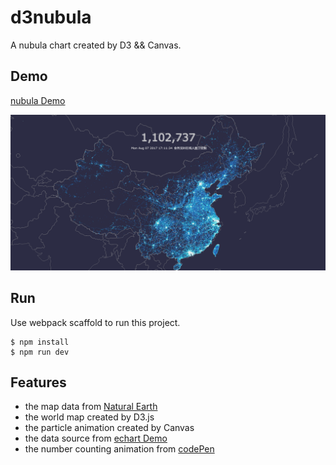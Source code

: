 # d3nubula

A nubula chart created by D3 && Canvas.

## Demo

[nubula Demo](http://test.tv.video.qq.com/ktweb/Public/nubula/html/index.html?type=activate#wbmp)

![demo](https://raw.githubusercontent.com/chokcoco/d3nubula/master/src/images/demo.png)

## Run

Use webpack scaffold to run this project.

```
$ npm install
$ npm run dev
```

## Features

+ the map data from [Natural Earth](http://www.naturalearthdata.com/)
+ the world map created by D3.js
+ the particle animation created by Canvas
+ the data source from [echart Demo](http://echarts.baidu.com/demo.html#scatter-weibo)
+ the number counting animation from [codePen](https://codepen.io/Chokcoco/pen/qXVxyw)

